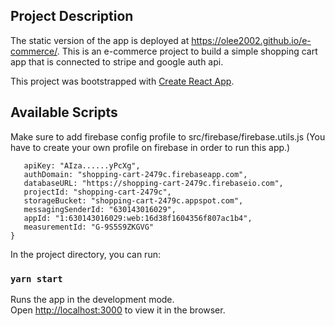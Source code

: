 ## Project Description
The static version of the app is deployed at https://olee2002.github.io/e-commerce/. 
This is an e-commerce project to build a simple shopping cart app that is connected to stripe and google auth api.

This project was bootstrapped with [Create React App](https://github.com/facebook/create-react-app).

## Available Scripts

Make sure to add firebase config profile to src/firebase/firebase.utils.js (You have to create your own profile on firebase in order to run this app.)

```const config = {
   apiKey: "AIza......yPcXg",
   authDomain: "shopping-cart-2479c.firebaseapp.com",
   databaseURL: "https://shopping-cart-2479c.firebaseio.com",
   projectId: "shopping-cart-2479c",
   storageBucket: "shopping-cart-2479c.appspot.com",
   messagingSenderId: "630143016029",
   appId: "1:630143016029:web:16d38f1604356f807ac1b4",
   measurementId: "G-9S5S9ZKGVG"
}
```

In the project directory, you can run:

### `yarn start`

Runs the app in the development mode.<br />
Open [http://localhost:3000](http://localhost:3000) to view it in the browser.
